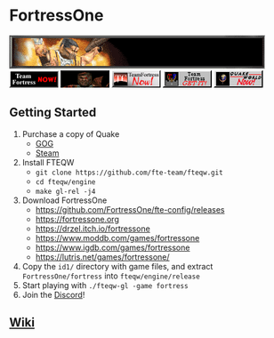 # FortressOne

[![TFBanner](assets/gifs/tf_banner.gif)](https://fortressone.org)
<br>
[![TFNow](assets/gifs/tfnow.gif)](https://github.com/FortressOne)
[![TFNow2](assets/gifs/tfnow2.gif)](https://github.com/FortressOne)
[![TFNow2](assets/gifs/tfnow3.gif)](https://github.com/FortressOne)
[![TFNow2](assets/gifs/tfgetit.gif)](https://github.com/FortressOne)
[![QWNow](assets/gifs/qwnow.gif)](https://github.com/FortressOne)

## Getting Started

1. Purchase a copy of Quake
	- [GOG](https://www.gog.com/en/game/quake_the_offering)
	- [Steam](https://store.steampowered.com/app/2310/Quake/)
2. Install FTEQW
	- `git clone https://github.com/fte-team/fteqw.git`
	- `cd fteqw/engine`
	- `make gl-rel -j4`
3. Download FortressOne
	- <https://github.com/FortressOne/fte-config/releases>
	- <https://fortressone.org>
	- <https://drzel.itch.io/fortressone>
	- <https://www.moddb.com/games/fortressone>
	- <https://www.igdb.com/games/fortressone>
	- <https://lutris.net/games/fortressone/>
4. Copy the `id1/` directory with game files, and extract
`FortressOne/fortress` into `fteqw/engine/release`
5. Start playing with `./fteqw-gl -game fortress`
6. Join the [Discord](https://discord.fortressone.org)!

## [Wiki](wiki)
